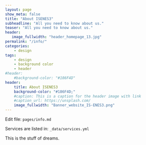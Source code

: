 ```yaml
---
layout: page
show_meta: false
title: "About ISENES3"
subheadline: "All you need to know about us."
teaser: "All you need to know about us."
header:
   image_fullwidth: "header_homepage_13.jpg"
permalink: "/info/"
categories:
    - design
tags:
    - design
    - background color
    - header
#header:
    #background-color: "#186F4D"
header:
    title: About ISENES3
    background-color: "#186F4D;"
    #caption: This is a caption for the header image with link
    #caption_url: https://unsplash.com/
    image_fullwidth: "Banner_website_IS-ENES3.png"
---
```


Edit file: `pages/info.md`

Services are listed in: `_data/services.yml`

This is the stuff of dreams.
